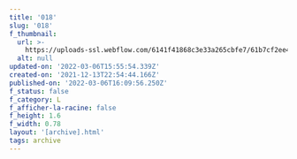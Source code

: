```yaml
---
title: '018'
slug: '018'
f_thumbnail:
  url: >-
    https://uploads-ssl.webflow.com/6141f41868c3e33a265cbfe7/61b7cf2ee46f7c238f0bbf86_018.jpg
  alt: null
updated-on: '2022-03-06T15:55:54.339Z'
created-on: '2021-12-13T22:54:44.166Z'
published-on: '2022-03-06T16:09:56.250Z'
f_status: false
f_category: L
f_afficher-la-racine: false
f_height: 1.6
f_width: 0.78
layout: '[archive].html'
tags: archive
---
```



